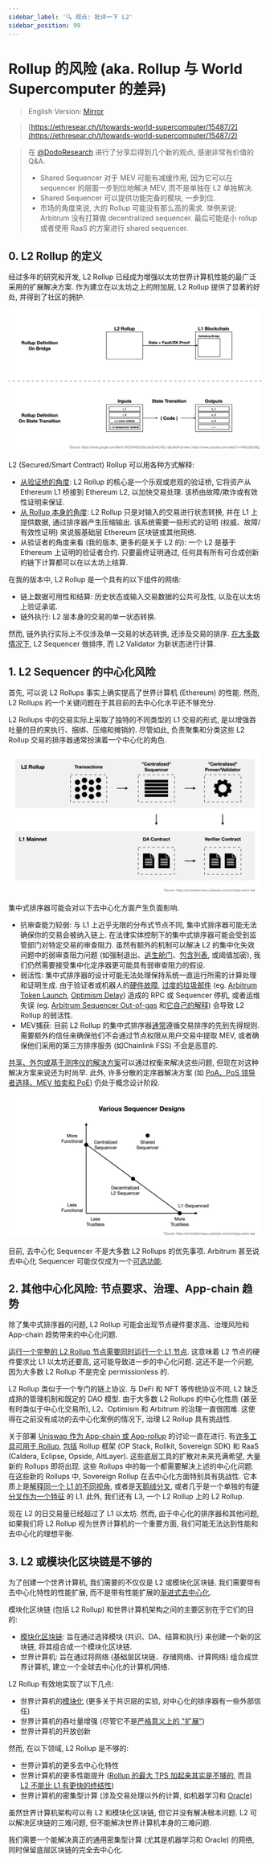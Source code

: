 ```yaml
---
sidebar_label: '🔍 观点: 批评一下 L2'
sidebar_position: 99
---
```


# Rollup 的风险 (aka. Rollup 与 World Supercomputer 的差异)

> English Version: [Mirror](https://mirror.xyz/msfew.eth/KYcN_mB03V6cpc1LiMrHjA206LQQJkoh4zeIUjtLiC8)

> [https://ethresear.ch/t/towards-world-supercomputer/15487/2](https://ethresear.ch/t/towards-world-supercomputer/15487/2)
>

> 在 [@DodoResearch](https://twitter.com/DodoResearch/status/1661964710496071680) 进行了分享后得到几个新的观点, 感谢非常有价值的 Q&A.
> - Shared Sequencer 对于 MEV 可能有减缓作用, 因为它可以在 sequencer 的层面一步到位地解决 MEV, 而不是单独在 L2 单独解决.
> - Shared Sequencer 可以提供功能完备的模块, 一步到位.
> - 市场的角度来说, 大的 Rollup 可能没有那么高的需求. 举例来说: Arbitrum 没有打算做 decentralized sequencer. 最后可能是小 rollup 或者使用 RaaS 的方案进行 shared sequencer.

## 0. L2 Rollup 的定义

经过多年的研究和开发, L2 Rollup 已经成为增强以太坊世界计算机性能的最广泛采用的扩展解决方案. 作为建立在以太坊之上的附加层, L2 Rollup 提供了显著的好处, 并得到了社区的拥护.

![](/img/rollup-diss/l2-definitions.png)

L2 (Secured/Smart Contract) Rollup 可以用各种方式解释:

- [从验证桥的角度](https://drive.google.com/file/d/1KOEKNDGLBiLbaUDnIxCV6L1aBJblGPJs/view): L2 Rollup 的核心是一个乐观或悲观的验证桥, 它将资产从 Ethereum L1 桥接到 Ethereum L2, 以加快交易处理. 该桥由故障/欺诈或有效性证明来保证.
- [从 Rollup 本身的角度](https://www.youtube.com/watch?v=NKQz9jU0ftg): L2 Rollup 只是对输入的交易进行状态转换, 并在 L1 上提供数据, 通过排序器产生压缩输出. 该系统需要一些形式的证明 (权威、故障/有效性证明) 来说服基础层 Ethereum 区块链或其他网络.
- 从验证者的角度来看 (我的版本, 更多的是关于 L2 的): 一个 L2 是基于 Ethereum 上证明的验证者合约. 只要最终证明通过, 任何具有所有可合成创新的链下计算都可以在以太坊上结算.

在我的版本中, L2 Rollup 是一个具有的以下组件的网络:

- 链上数据可用性和结算: 历史状态或输入交易数据的公共可及性, 以及在以太坊上验证承诺.
- 链外执行: L2 层本身的交易的单一状态转换.

然而, 链外执行实际上不仅涉及单一交易的状态转换, 还涉及交易的排序. [在大多数情况下](https://twitter.com/bkiepuszewski/status/1645422967315111936), L2 Sequencer 做排序, 而 L2 Validator 为新状态进行计算.

## 1. L2 Sequencer 的中心化风险

首先, 可以说 L2 Rollups 事实上确实提高了世界计算机 (Ethereum) 的性能. 然而, L2 Rollups 的一个关键问题在于其目前的去中心化水平还不够充分.

L2 Rollups 中的交易实际上采取了独特的不同类型的 L1 交易的形式, 是以增强吞吐量的目的来执行、捆绑、压缩和摊销的. 尽管如此, 负责聚集和分类这些 L2 Rollup 交易的排序器通常扮演着一个中心化的角色.

![](/img/rollup-diss/l2-components.png)

集中式排序器可能会对以下去中心化方面产生负面影响.

- 抗审查能力较弱: 与 L1 上近乎无限的分布式节点不同, 集中式排序器可能无法确保你的交易会被纳入链上. 在法律实体控制下的集中式排序器可能会受到监管部门对特定交易的审查阻力. 虽然有额外的机制可以解决 L2 的集中化失效问题中的弱审查阻力问题 (如强制退出、[逃生舱门](https://community.starknet.io/t/starknet-escape-hatch-research/1108/2)、[包含列表](https://notes.ethereum.org/@fradamt/H1TsYRfJc), 或阈值加密), 我们仍然需要接受集中化定序器更可能具有弱审查阻力的假设.
- 弱活性: 集中式排序器的设计可能无法处理保持系统一直运行所需的计算处理和证明生成. 由于验证者或机器人的[硬件故障](https://offchain.medium.com/todays-arbitrum-sequencer-downtime-what-happened-6382a3066fbc), [过度的垃圾邮件](https://twitter.com/kelvinfichter/status/1643056460836794373)  (eg. [Arbitrum Token Launch](https://twitter.com/kevinsekniqi/status/1638900081339293697), [Optimism Delay](https://github.com/ethereum-optimism/optimism/blob/develop/technical-documents/postmortems/2023-04-26-transaction-delays.md)) 造成的 RPC 或 Sequencer 停机, 或者运维失误 (eg. [Arbitrum Sequencer Out-of-gas](https://www.dlnews.com/articles/defi/arbitrum-came-to-a-halt-as-its-sequencer-ran-out-of-gas/) 和[它自己的解释](https://twitter.com/ArbitrumDevs/status/1667333516441403393)) 会导致 L2 Rollup 的弱活性.
- MEV捕获: 目前 L2 Rollup 的集中式排序器[通常](https://mirror.xyz/msfew.eth/exHDL1Rn32SSFT1_mnMyNgoC7hXmB3LlcYMFiW6KtRE)遵循交易排序的先到先得规则. 需要额外的信任来确保他们不会通过节点权限从用户交易中提取 MEV, 或者确保他们采用的第三方排序服务 (如Chainlink FSS) 不会是恶意的.

[共享、外包或基于测序仪的解决方案](https://twitter.com/0xDinoEggs/status/1643252532674801667)可以通过权衡来解决这些问题, 但现在对这种解决方案来说还为时尚早. 此外, 许多分散的定序器解决方案 (如 [PoA、PoS 领导者选择、MEV 拍卖和 PoE](https://joncharbonneau.substack.com/p/rollups-arent-real)) 仍处于概念设计阶段.

![](/img/rollup-diss/sequencers.png)

目前, 去中心化 Sequencer 不是大多数 L2 Rollups 的优先事项. Arbitrum 甚至说去中心化 Sequencer 可能仅仅成为一个[可选功能](https://twitter.com/ChainLinkGod/status/1533618278538457088/photo/2).

## 2. 其他中心化风险: 节点要求、治理、App-chain 趋势

除了集中式排序器的问题, L2 Rollup 可能会出现节点硬件要求高、治理风险和 App-chain 趋势带来的中心化问题.

[运行一个完整的 L2 Rollup 节点需要同时运行一个 L1 节点](https://prestwich.substack.com/p/what-are-rollups). 这意味着 L2 节点的硬件要求比 L1 以太坊还要高, 这可能导致进一步的中心化问题. 这还不是一个问题, 因为大多数 L2 Rollup 不是完全 permissionless 的.

L2 Rollup 类似于一个专门的链上协议. 与 DeFi 和 NFT 等传统协议不同, L2 缺乏成熟的管理机制和既定的 DAO 模型. 由于大多数 L2 Rollups 的中心化性质 (甚至有时类似于中心化交易所), L2、Optimism 和 Arbitrum 的治理一直很困难. 这使得在之前没有成功的去中心化案例的情况下, 治理 L2 Rollup 具有挑战性.

关于部署 [Uniswap 作为 App-chain 或 App-rollup](https://mirror.xyz/msfew.eth/lXniX3379omelEdRBPgF-gS79zH9AJ2mD1xJ5zn9lxY) 的讨论一直在进行. 有[许多工具可用于 Rollup](https://twitter.com/musalbas/status/1639558584039079936), [包括](https://blog.blockmagnates.com/hitchhikers-guide-to-rollups-as-a-service-2e3438242ada) Rollup 框架 (OP Stack, Rollkit, Sovereign SDK) 和 RaaS (Caldera, Eclipse, Opside, AltLayer). 这些底层工具的扩散对未来充满希望, 大量新的 Rollups 即将出现. 这些 Rollups 中的每一个都需要解决上述的中心化问题. 在这些新的 Rollups 中, Sovereign Rollup 在去中心化方面特别具有挑战性. 它本质上是[解释同一个 L1 的不同视角](https://twitter.com/_prestwich/status/1548410043963305985), 或者是[天鹅绒分叉](https://eprint.iacr.org/2018/087.pdf), 或者几乎是一个单独的有[硬分叉作为一个特征](https://twitter.com/divine_economy/status/1548345842431455236) 的 L1. 此外, 我们还有 L3, 一个 L2 Rollup 上的 L2 Rollup.

现在 L2 的日交易量已经超过了 L1 以太坊. 然而, 由于中心化的排序器和其他问题, 如果我们将 L2 Rollup 视为世界计算机的一个重要方面, 我们可能无法达到性能和去中心化的理想平衡.

## 3. L2 或模块化区块链是不够的

为了创建一个世界计算机, 我们需要的不仅仅是 L2 或模块化区块链. 我们需要带有去中心化特性的性能扩展, 而不是带有性能扩展的[渐进式去中心化](https://twitter.com/adrian_brink/status/1656202217442123778).

模块化区块链 (包括 L2 Rollup) 和世界计算机架构之间的主要区别在于它们的目的:

- [模块化区块链](https://mirror.xyz/msfew.eth/3EqlfRRdRPAInmjwYvNLfcSnxe7fHN6EcVfEUGEsuiY): 旨在通过选择模块 (共识、DA、结算和执行) 来创建一个新的区块链, 将其组合成一个模块化区块链.
- 世界计算机: 旨在通过将网络 (基础层区块链、存储网络、计算网络) 组合成世界计算机, 建立一个全球去中心化的计算机/网络.

L2 Rollup 有效地实现了以下几点:

- 世界计算机的[模块化](https://notes.ethereum.org/@vbuterin/serenity_design_rationale#The-Layer-1vs-Layer-2-Tradeoff) (更多关于共识层的实验, 对中心化的排序器有一些外部信任)
- 世界计算机的吞吐量增强 (尽管它不是[严格意义上的 "扩展"](https://twitter.com/_prestwich/status/1284174486674083840))
- 世界计算机的开放创新

然而, 在以下领域, L2 Rollup 是不够的:

- 世界计算机的更多去中心化特性
- 世界计算机的更多性能提升 ([Rollup 的最大 TPS 加起来其实是不够的](https://twitter.com/monad_xyz/status/1643663169951236101), 而且 [L2 不能比 L1 有更快的终结性](https://prestwich.substack.com/p/what-are-rollups))
- 世界计算机的密集型计算 (涉及交易处理以外的计算, 如机器学习和 [Oracle](https://ethresear.ch/t/a-not-quite-cryptoeconomic-decentralized-oracle/6453))

虽然世界计算机架构可以有 L2 和模块化区块链, 但它并没有解决根本问题. L2 可以解决区块链的三难问题, 但不能解决世界计算机本身的三难问题.

我们需要一个能解决真正的通用密集型计算 (尤其是机器学习和 Oracle) 的网络, 同时保留底层区块链的完全去中心化.
